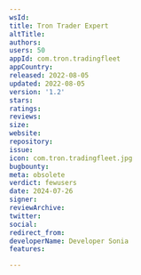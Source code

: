 ```yaml
---
wsId: 
title: Tron Trader Expert
altTitle: 
authors: 
users: 50
appId: com.tron.tradingfleet
appCountry: 
released: 2022-08-05
updated: 2022-08-05
version: '1.2'
stars: 
ratings: 
reviews: 
size: 
website: 
repository: 
issue: 
icon: com.tron.tradingfleet.jpg
bugbounty: 
meta: obsolete
verdict: fewusers
date: 2024-07-26
signer: 
reviewArchive: 
twitter: 
social: 
redirect_from: 
developerName: Developer Sonia
features: 

---
```


